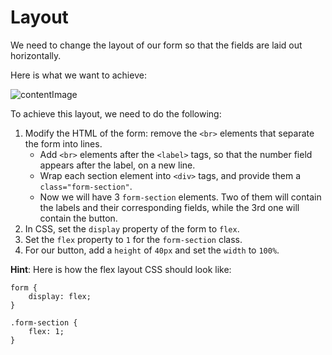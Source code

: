 # Layout

We need to change the layout of our form so that the fields are laid out horizontally.

Here is what we want to achieve:

![contentImage](https://api.sololearn.com/DownloadFile?id=4763)

To achieve this layout, we need to do the following:
1. Modify the HTML of the form: remove the `<br>` elements that separate the form into lines.
	- Add `<br>` elements after the `<label>` tags, so that the number field appears after the label, on a new line.
	- Wrap each section element into `<div>` tags, and provide them a `class="form-section"`.
	- Now we will have 3 `form-section` elements. Two of them will contain the labels and their corresponding fields, while the 3rd one will contain the button.
2. In CSS, set the `display` property of the form to `flex`.
3. Set the `flex` property to `1` for the `form-section` class.
4. For our button, add a `height` of `40px` and set the `width` to `100%`.

**Hint**: Here is how the flex layout CSS should look like:
```
form {
	display: flex;
}

.form-section {
	flex: 1;
} 
```